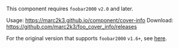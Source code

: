 This component requires `foobar2000` `v2.0` and later.

Usage: https://marc2k3.github.io/component/cover-info
Download: https://github.com/marc2k3/foo_cover_info/releases

For the original version that supports `foobar2000` `v1.6+`, see [here](https://github.com/marc2k3/fb2k-component).

